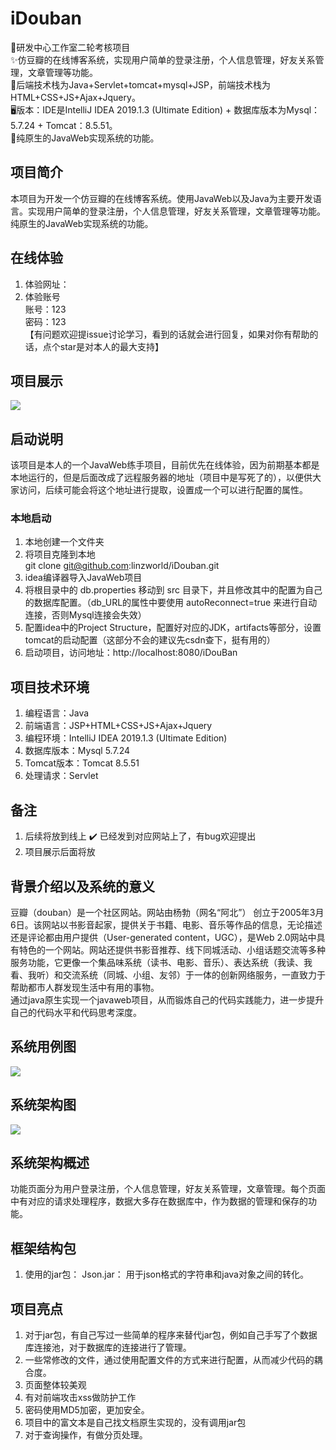# iDouban
📖研发中心工作室二轮考核项目<br>
✨仿豆瓣的在线博客系统，实现用户简单的登录注册，个人信息管理，好友关系管理，文章管理等功能。<br>
🏁后端技术栈为Java+Servlet+tomcat+mysql+JSP，前端技术栈为HTML+CSS+JS+Ajax+Jquery。<br>
🖥️版本：IDE是IntelliJ IDEA 2019.1.3 (Ultimate Edition) + 数据库版本为Mysql：5.7.24 + Tomcat：8.5.51。<br>
🚀纯原生的JavaWeb实现系统的功能。<br>
## 项目简介
本项目为开发一个仿豆瓣的在线博客系统。使用JavaWeb以及Java为主要开发语言。实现用户简单的登录注册，个人信息管理，好友关系管理，文章管理等功能。纯原生的JavaWeb实现系统的功能。
## 在线体验
1. 体验网址：
2. 体验账号<br>
    账号：123<br>
    密码：123<br>
    【有问题欢迎提issue讨论学习，看到的话就会进行回复，如果对你有帮助的话，点个star是对本人的最大支持】
## 项目展示
![](http://img.linzworld.cn/img/20201224235856.png)
## 启动说明
该项目是本人的一个JavaWeb练手项目，目前优先在线体验，因为前期基本都是本地运行的，但是后面改成了远程服务器的地址（项目中是写死了的），以便供大家访问，后续可能会将这个地址进行提取，设置成一个可以进行配置的属性。
### 本地启动
1. 本地创建一个文件夹<br>
2. 将项目克隆到本地<br>
git clone git@github.com:linzworld/iDouban.git
3. idea编译器导入JavaWeb项目
4. 将根目录中的 db.properties 移动到 src 目录下，并且修改其中的配置为自己的数据库配置。（db_URL的属性中要使用 autoReconnect=true 来进行自动连接，否则Mysql连接会失效）
5. 配置idea中的Project Structure，配置好对应的JDK，artifacts等部分，设置tomcat的启动配置（这部分不会的建议先csdn查下，挺有用的）
6. 启动项目，访问地址：http://localhost:8080/iDouBan
## 项目技术环境
1. 编程语言：Java
2. 前端语言：JSP+HTML+CSS+JS+Ajax+Jquery
3. 编程环境：IntelliJ IDEA 2019.1.3 (Ultimate Edition)
4. 数据库版本：Mysql 5.7.24
5. Tomcat版本：Tomcat 8.5.51
6. 处理请求：Servlet
## 备注
1. 后续将放到线上 ✔️ 已经发到对应网站上了，有bug欢迎提出
2. 项目展示后面将放
## 背景介绍以及系统的意义
  豆瓣（douban）是一个社区网站。网站由杨勃（网名“阿北”） 创立于2005年3月6日。该网站以书影音起家，提供关于书籍、电影、音乐等作品的信息，无论描述还是评论都由用户提供（User-generated content，UGC），是Web 2.0网站中具有特色的一个网站。网站还提供书影音推荐、线下同城活动、小组话题交流等多种服务功能，它更像一个集品味系统（读书、电影、音乐）、表达系统（我读、我看、我听）和交流系统（同城、小组、友邻）于一体的创新网络服务，一直致力于帮助都市人群发现生活中有用的事物。<br>
  通过java原生实现一个javaweb项目，从而锻炼自己的代码实践能力，进一步提升自己的代码水平和代码思考深度。
## 系统用例图
![](http://img.linzworld.cn/img/20201225000231.png)
## 系统架构图
![](https://gitee.com/linzworld/picgo-img/raw/master/img/20200725143957.png)
## 系统架构概述
功能页面分为用户登录注册，个人信息管理，好友关系管理，文章管理。每个页面中有对应的请求处理程序，数据大多存在数据库中，作为数据的管理和保存的功能。
## 框架结构包
1. 使用的jar包：
Json.jar：
用于json格式的字符串和java对象之间的转化。
## 项目亮点
1. 对于jar包，有自己写过一些简单的程序来替代jar包，例如自己手写了个数据库连接池，对于数据库的连接进行了管理。
2. 一些常修改的文件，通过使用配置文件的方式来进行配置，从而减少代码的耦合度。
3. 页面整体较美观
4. 有对前端攻击xss做防护工作
5. 密码使用MD5加密，更加安全。
6. 项目中的富文本是自己找文档原生实现的，没有调用jar包
7. 对于查询操作，有做分页处理。
